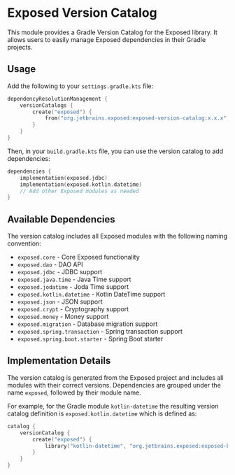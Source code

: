 # Exposed Version Catalog

This module provides a Gradle Version Catalog for the Exposed library. It allows users to easily manage Exposed dependencies in their Gradle projects.

## Usage

Add the following to your `settings.gradle.kts` file:

```kotlin
dependencyResolutionManagement {
    versionCatalogs {
        create("exposed") {
            from("org.jetbrains.exposed:exposed-version-catalog:x.x.x")
        }
    }
}
```

Then, in your `build.gradle.kts` file, you can use the version catalog to add dependencies:

```kotlin
dependencies {
    implementation(exposed.jdbc)
    implementation(exposed.kotlin.datetime)
    // Add other Exposed modules as needed
}
```

## Available Dependencies

The version catalog includes all Exposed modules with the following naming convention:

- `exposed.core` - Core Exposed functionality
- `exposed.dao` - DAO API
- `exposed.jdbc` - JDBC support
- `exposed.java.time` - Java Time support
- `exposed.jodatime` - Joda Time support
- `exposed.kotlin.datetime` - Kotlin DateTime support
- `exposed.json` - JSON support
- `exposed.crypt` - Cryptography support
- `exposed.money` - Money support
- `exposed.migration` - Database migration support
- `exposed.spring.transaction` - Spring transaction support
- `exposed.spring.boot.starter` - Spring Boot starter

## Implementation Details

The version catalog is generated from the Exposed project and includes all modules with their correct versions. Dependencies are grouped under the name `exposed`, followed by their module name.

For example, for the Gradle module `kotlin-datetime` the resulting version catalog definition is `exposed.kotlin.datetime` which is defined as:

```kotlin
catalog {
    versionCatalog {
        create("exposed") {
            library("kotlin-datetime", "org.jetbrains.exposed:exposed-kotlin-datetime:${version}")
        }
    }
}
```
